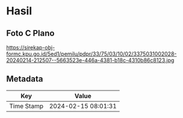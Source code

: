 # Hasil

## Foto C Plano

https://sirekap-obj-formc.kpu.go.id/5ed1/pemilu/pdpr/33/75/03/10/02/3375031002028-20240214-212507--5663523e-446a-4381-b18c-4310b86c8123.jpg


## Metadata

| Key        | Value               |
| ---------- | ------------------- |
| Time Stamp | 2024-02-15 08:01:31 |




